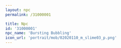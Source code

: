 ```yaml
---
layout: npc
permalink: /31000001

title: Npc
id: '31000001'
npc_name: 'Bursting Bubbling'
icon_url: 'portrait/mob/02020110_m_slime03_p.png'
---
```


